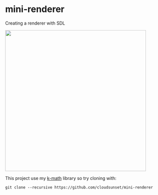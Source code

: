 # mini-renderer
Creating a renderer with SDL

<img src="https://github.com/cloudsunset/mini-renderer/raw/master/media/head.gif" width="450">

This project use my [k-math](https://github.com/cloudsunset/k-math) library
so try cloning with:

~~~{.bash}
git clone --recursive https://github.com/cloudsunset/mini-renderer
~~~

